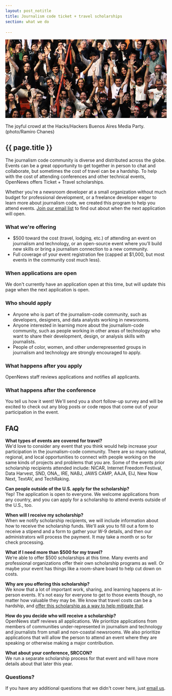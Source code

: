 ```yaml
---
layout: post_notitle
title: Journalism code ticket + travel scholarships
section: what we do

---
```

<img src="/media/img/index_opennewsphoto.jpg" class="topline">
<p class="caption">The joyful crowd at the Hacks/Hackers Buenos Aires Media Party. (photo/Ramiro Chanes)</p>

<h2>{{ page.title }}</h2>

<p class="bodybig">The journalism code community is diverse and distributed across the globe. Events can be a great opportunity to get together in person to chat and collaborate, but sometimes the cost of travel can be a hardship. To help with the cost of attending conferences and other technical events, OpenNews offers Ticket + Travel scholarships. 

Whether you're a newsroom developer at a small organization without much budget for professional development, or a freelance developer eager to learn more about journalism code, we created this program to help you attend events. <a href="http://eepurl.com/czSVTL">Join our email list</a> to find out about when the next application will open.</p> 

### What we're offering

* $500 toward the cost (travel, lodging, etc.) of attending an event on journalism and technology, or an open-source event where you’ll build new skills or bring a journalism connection to a new community.
* Full coverage of your event registration fee (capped at $1,000, but most events in the community cost much less).

### When applications are open

We don't currently have an application open at this time, but will update this page when the next application is open.

### Who should apply

* Anyone who is part of the journalism-code community, such as developers, designers, and data analysts working in newsrooms.
* Anyone interested in learning more about the journalism-code community, such as people working in other areas of technology who want to share their development, design, or analysis skills with journalists.
* People of color, women, and other underrepresented groups in journalism and technology are strongly encouraged to apply.

### What happens after you apply

OpenNews staff reviews applications and notifies all applicants.

### What happens after the conference

You tell us how it went! We'll send you a short follow-up survey and will be excited to check out any blog posts or code repos that come out of your participation in the event.

## FAQ

**What types of events are covered for travel?**  
We'd love to consider any event that you think would help increase your participation in the journalism-code community. There are so many national, regional, and local opportunities to connect with people working on the same kinds of projects and problems that you are. Some of the events prior scholarship recipients attended include: NICAR, Internet Freedom Festival, Data Harvest, SND, ONA,, IRE, NABJ, JAWS CAMP, AAJA, EIJ, New Now Next, TextAV, and TechRaking.

**Can people outside of the U.S. apply for the scholarship?**  
Yep! The application is open to everyone. We welcome applications from any country, and you can apply for a scholarship to attend events outside of the U.S., too.

**When will I receive my scholarship?**  
When we notify scholarship recipients, we will include information about how to receive the scholarship funds. We'll ask you to fill out a form to receive a stipend and a form to gather your W-9 details, and then our administrators will process the payment. It may take a month or so for check processing.
 
**What if I need more than $500 for my travel?**  
We’re able to offer $500 scholarships at this time. Many events and professional organizations offer their own scholarship programs as well. Or maybe your event has things like a room-share board to help cut down on costs.

**Why are you offering this scholarship?**  
We know that a lot of important work, sharing, and learning happens at in-person events. It's not easy for everyone to get to those events though, no matter how valuable they may be. We know that travel costs can be a hardship, and [offer this scholarship as a way to help mitigate that](/blog/ticket-travel-scholarship).

**How do you decide who will receive a scholarship?**  
OpenNews staff reviews all applications. We prioritize applications from members of communities under-represented in journalism and technology and journalists from small and non-coastal newsrooms. We also prioritize applications that will allow the person to attend an event where they are speaking or otherwise making a major contribution.

**What about your conference, SRCCON?**  
We run a separate scholarship process for that event and will have more details about that later this year.

### Questions?
If you have any additional questions that we didn't cover here, just [email us](mailto:info@opennews.org).
